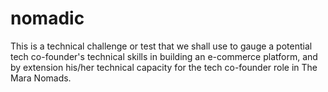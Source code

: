 # nomadic
This is a technical challenge or test that we shall use to gauge a potential tech co-founder's technical skills in building an e-commerce platform, and by extension his/her technical capacity for the tech co-founder role in The Mara Nomads.
